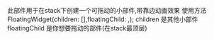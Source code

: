 此部件用于在stack下创建一个可拖动的小部件,带靠边动画效果
使用方法
    FloatingWidget(children: [],floatingChild: ,);
    children 是其他小部件
    floatingChild 是你想要拖动的部件(在stack最顶层)

